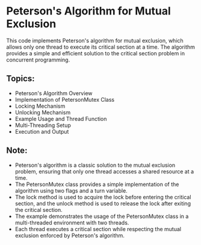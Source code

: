 # Peterson's Algorithm for Mutual Exclusion

This code implements Peterson's algorithm for mutual exclusion, which allows only one thread to execute its critical section at a time. The algorithm provides a simple and efficient solution to the critical section problem in concurrent programming.

## Topics:

- Peterson's Algorithm Overview
- Implementation of PetersonMutex Class
- Locking Mechanism
- Unlocking Mechanism
- Example Usage and Thread Function
- Multi-Threading Setup
- Execution and Output

## Note:

- Peterson's algorithm is a classic solution to the mutual exclusion problem, ensuring that only one thread accesses a shared resource at a time.
- The PetersonMutex class provides a simple implementation of the algorithm using two flags and a turn variable.
- The lock method is used to acquire the lock before entering the critical section, and the unlock method is used to release the lock after exiting the critical section.
- The example demonstrates the usage of the PetersonMutex class in a multi-threaded environment with two threads.
- Each thread executes a critical section while respecting the mutual exclusion enforced by Peterson's algorithm.


